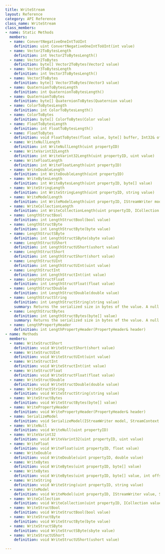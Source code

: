 ```yaml
---
title: WriteStream
layout: Reference
category: API Reference
class_name: WriteStream
class_members:
- name: Static Methods
  members:
  - name: ConvertNegativeOneIntToUInt
    definition: uint ConvertNegativeOneIntToUInt(int value)
  - name: Vector2ToBytesLength
    definition: int Vector2ToBytesLength()
  - name: Vector2ToBytes
    definition: byte[] Vector2ToBytes(Vector2 value)
  - name: Vector3ToBytesLength
    definition: int Vector3ToBytesLength()
  - name: Vector3ToBytes
    definition: byte[] Vector3ToBytes(Vector3 value)
  - name: QuaternionToBytesLength
    definition: int QuaternionToBytesLength()
  - name: QuaternionToBytes
    definition: byte[] QuaternionToBytes(Quaternion value)
  - name: ColorToBytesLength
    definition: int ColorToBytesLength()
  - name: ColorToBytes
    definition: byte[] ColorToBytes(Color value)
  - name: FloatToBytesLength
    definition: int FloatToBytesLength()
  - name: FloatToBytes
    definition: void FloatToBytes(float value, byte[] buffer, Int32& offset)
  - name: WriteNullLength
    definition: int WriteNullLength(uint propertyID)
  - name: WriteVarint32Length
    definition: int WriteVarint32Length(uint propertyID, uint value)
  - name: WriteFloatLength
    definition: int WriteFloatLength(uint propertyID)
  - name: WriteDoubleLength
    definition: int WriteDoubleLength(uint propertyID)
  - name: WriteBytesLength
    definition: int WriteBytesLength(uint propertyID, byte[] value)
  - name: WriteStringLength
    definition: int WriteStringLength(uint propertyID, string value)
  - name: WriteModelLength
    definition: int WriteModelLength(uint propertyID, IStreamWriter model, StreamContext context, bool forceWriteFullModel = false)
  - name: WriteCollectionLength
    definition: int WriteCollectionLength(uint propertyID, ICollection collection, StreamContext context, bool forceWriteFullModel = false)
  - name: LengthStructBool
    definition: int LengthStructBool(bool value)
  - name: LengthStructByte
    definition: int LengthStructByte(byte value)
  - name: LengthStructSByte
    definition: int LengthStructSByte(sbyte value)
  - name: LengthStructUShort
    definition: int LengthStructUShort(ushort value)
  - name: LengthStructShort
    definition: int LengthStructShort(short value)
  - name: LengthStructUInt
    definition: int LengthStructUInt(uint value)
  - name: LengthStructInt
    definition: int LengthStructInt(int value)
  - name: LengthStructFloat
    definition: int LengthStructFloat(float value)
  - name: LengthStructDouble
    definition: int LengthStructDouble(double value)
  - name: LengthStructString
    definition: int LengthStructString(string value)
    summary: Returns the serialized size in bytes of the value. A null value is serialized as an empty string.
  - name: LengthStructBytes
    definition: int LengthStructBytes(byte[] value)
    summary: Returns the serialized size in bytes of the value. A null value is serialized as an empty byte array.
  - name: LengthPropertyHeader
    definition: int LengthPropertyHeader(PropertyHeader& header)
- name: Methods
  members:
  - name: WriteStructShort
    definition: void WriteStructShort(short value)
  - name: WriteStructUInt
    definition: void WriteStructUInt(uint value)
  - name: WriteStructInt
    definition: void WriteStructInt(int value)
  - name: WriteStructFloat
    definition: void WriteStructFloat(float value)
  - name: WriteStructDouble
    definition: void WriteStructDouble(double value)
  - name: WriteStructString
    definition: void WriteStructString(string value)
  - name: WriteStructBytes
    definition: void WriteStructBytes(byte[] value)
  - name: WritePropertyHeader
    definition: void WritePropertyHeader(PropertyHeader& header)
  - name: SerializeModel
    definition: void SerializeModel(IStreamWriter model, StreamContext context)
  - name: WriteNull
    definition: void WriteNull(uint propertyID)
  - name: WriteVarint32
    definition: void WriteVarint32(uint propertyID, uint value)
  - name: WriteFloat
    definition: void WriteFloat(uint propertyID, float value)
  - name: WriteDouble
    definition: void WriteDouble(uint propertyID, double value)
  - name: WriteBytes
    definition: void WriteBytes(uint propertyID, byte[] value)
  - name: WriteBytes
    definition: void WriteBytes(uint propertyID, byte[] value, int offset, int length)
  - name: WriteString
    definition: void WriteString(uint propertyID, string value)
  - name: WriteModel
    definition: void WriteModel(uint propertyID, IStreamWriter value, StreamContext context, bool forceWriteFullModel = false)
  - name: WriteCollection
    definition: void WriteCollection(uint propertyID, ICollection value, StreamContext context, bool forceWriteFullModel = false)
  - name: WriteStructBool
    definition: void WriteStructBool(bool value)
  - name: WriteStructByte
    definition: void WriteStructByte(byte value)
  - name: WriteStructSByte
    definition: void WriteStructSByte(sbyte value)
  - name: WriteStructUShort
    definition: void WriteStructUShort(ushort value)

---
```

